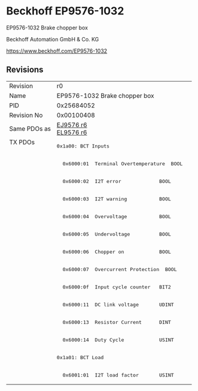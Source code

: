 # Beckhoff EP9576-1032

EP9576-1032 Brake chopper box

Beckhoff Automation GmbH & Co. KG

https://www.beckhoff.com/EP9576-1032

## Revisions
<table>
<tr >
<td>Revision</td>
<td><div class="foo">r0</div></td>
</tr>
<tr >
<td>Name</td>
<td><div class="foo">EP9576-1032 Brake chopper box</div></td>
</tr>
<tr >
<td>PID</td>
<td><div class="foo">0x25684052</div></td>
</tr>
<tr >
<td>Revision No</td>
<td><div class="foo">0x00100408</div></td>
</tr>
<tr >
<td>Same PDOs as</td>
<td><div class="foo"><a href="EJ9576">EJ9576 r6</a><br/><a href="EL9576">EL9576 r6</a></div></td>
</tr>
<tr class="txpdo pdosection">
<td rowspan=14 valign=top>TX PDOs</td>
<td><pre>0x1a00: BCT Inputs</pre></td>
<td></td>
</tr>
<tr class="txpdo">
<td><pre>  0x6000:01  Terminal Overtemperature  BOOL</pre></td>
</tr>
<tr class="txpdo">
<td><pre>  0x6000:02  I2T error             BOOL</pre></td>
</tr>
<tr class="txpdo">
<td><pre>  0x6000:03  I2T warning           BOOL</pre></td>
</tr>
<tr class="txpdo">
<td><pre>  0x6000:04  Overvoltage           BOOL</pre></td>
</tr>
<tr class="txpdo">
<td><pre>  0x6000:05  Undervoltage          BOOL</pre></td>
</tr>
<tr class="txpdo">
<td><pre>  0x6000:06  Chopper on            BOOL</pre></td>
</tr>
<tr class="txpdo">
<td><pre>  0x6000:07  Overcurrent Protection  BOOL</pre></td>
</tr>
<tr class="txpdo">
<td><pre>  0x6000:0f  Input cycle counter   BIT2</pre></td>
</tr>
<tr class="txpdo">
<td><pre>  0x6000:11  DC link voltage       UDINT</pre></td>
</tr>
<tr class="txpdo">
<td><pre>  0x6000:13  Resistor Current      DINT</pre></td>
</tr>
<tr class="txpdo">
<td><pre>  0x6000:14  Duty Cycle            USINT</pre></td>
</tr>
<tr class="txpdo pdosection">
<td><pre>0x1a01: BCT Load</pre></td>
</tr>
<tr class="txpdo">
<td><pre>  0x6001:01  I2T load factor       USINT</pre></td>
</tr>
</table>
